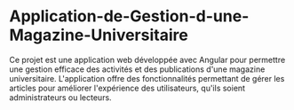 # Application-de-Gestion-d-une-Magazine-Universitaire
Ce projet est une application web développée avec Angular pour permettre une gestion efficace des activités et des publications d'une magazine universitaire. L'application offre des fonctionnalités permettant de gérer les articles pour améliorer l'expérience des utilisateurs, qu'ils soient administrateurs ou lecteurs.
